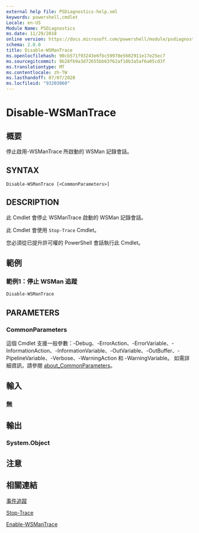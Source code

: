 ```yaml
---
external help file: PSDiagnostics-help.xml
keywords: powershell,cmdlet
Locale: en-US
Module Name: PSDiagnostics
ms.date: 11/29/2018
online version: https://docs.microsoft.com/powershell/module/psdiagnostics/disable-wsmantrace?view=powershell-5.1&WT.mc_id=ps-gethelp
schema: 2.0.0
title: Disable-WSManTrace
ms.openlocfilehash: 90cb571f93243e6fbc59970e5602911e17e25ec7
ms.sourcegitcommit: 9b28fb9a3d72655bb63f62af18b3a5af6a05cd3f
ms.translationtype: MT
ms.contentlocale: zh-TW
ms.lasthandoff: 07/07/2020
ms.locfileid: "93203060"
---
```

# Disable-WSManTrace

## 概要
停止啟用-WSManTrace 所啟動的 WSMan 記錄會話。

## SYNTAX

```
Disable-WSManTrace [<CommonParameters>]
```

## DESCRIPTION
此 Cmdlet 會停止 WSManTrace 啟動的 WSMan 記錄會話。

此 Cmdlet 會使用 `Stop-Trace` Cmdlet。

您必須從已提升許可權的 PowerShell 會話執行此 Cmdlet。

## 範例

### 範例1：停止 WSMan 追蹤

```powershell
Disable-WSManTrace
```

## PARAMETERS

### CommonParameters

這個 Cmdlet 支援一般參數：-Debug、-ErrorAction、-ErrorVariable、-InformationAction、-InformationVariable、-OutVariable、-OutBuffer、-PipelineVariable、-Verbose、-WarningAction 和 -WarningVariable。 如需詳細資訊，請參閱 [about_CommonParameters](https://go.microsoft.com/fwlink/?LinkID=113216)。

## 輸入

### 無

## 輸出

### System.Object

## 注意

## 相關連結

[事件追蹤](/windows/desktop/ETW/event-tracing-portal)

[Stop-Trace](stop-trace.md)

[Enable-WSManTrace](Enable-WSManTrace.md)
